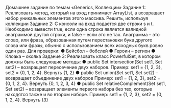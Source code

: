 Домашнее задание по темам
«Generics, Коллекции»
Задание 1:
Реализовать метод, который на вход принимает ArrayList<T>, а возвращает набор
уникальных элементов этого массива. Решить, используя коллекции
Задание 2:
С консоли на вход подается две строки s и t. Необходимо вывести true, если одна
строка является валидной анаграммой другой строки, и false – если это не так.
Анаграмма – это слово, или фраза, образованная путем перестановки букв другого
слова или фразы, обычно с использованием всех исходных букв ровно один раз.
Для проверки:
● Бейсбол – бобслей
● Героин – регион
● Клоака – околка
Задание 3:
Реализовать класс PowerfulSet, в котором должны быть следующие методы:
● public <T> Set<T> intersection(Set<T> set1, Set<T> set2) – возвращает
пересечение двух наборов.
Пример: set1 = {1, 2, 3}, set2 = {0, 1, 2, 4}. Вернуть {1, 2}
● public <T> Set<T> union(Set<T> set1, Set<T> set2) – возвращает
объединение двух наборов
Пример: set1 = {1, 2, 3}, set2 = {0, 1, 2, 4}. Вернуть {0, 1, 2, 3, 4}
● public <T> Set<T> relativeComplement(Set<T> set1, Set<T> set2) –
возвращает элементы первого набора без тех, которые находятся также и
во втором наборе.
Пример: set1 = {1, 2, 3}, set2 = {0, 1, 2, 4}. Вернуть {3}